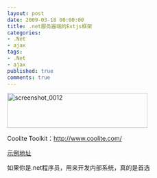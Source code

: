 ```yaml
---
layout: post
date: 2009-03-18 00:00:00
title: .net服务器端的Extjs框架
categories:
- .Net
- ajax
tags:
- .Net
- ajax
published: true
comments: true
---
```

<p><img class="alignnone size-full wp-image-390" title="screenshot_0012" src="{{site.url}}/media/2009/03/screenshot_0012.png" alt="screenshot_0012" width="327" height="81" /></p>

<p>Coolite Toolkit：<a href="http://www.coolite.com/">http://www.coolite.com/</a></p>

<p><a href="http://www.coolite.com/examples/" target="_blank">示例地址</a></p>

<p>如果你是.net程序员，用来开发内部系统，真的是首选</p>
